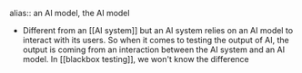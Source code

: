 alias:: an AI model, the AI model

- Different from an [[AI system]] but an AI system relies on an AI model to interact with its users. So when it comes to testing the output of AI, the output is coming from an interaction between the AI system and an AI model. In [[blackbox testing]], we won't know the difference